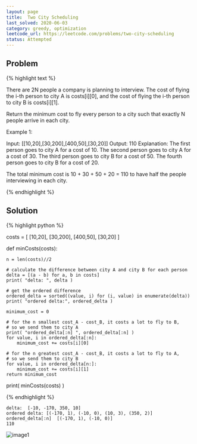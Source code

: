 ```yaml
---
layout: page
title:  Two City Scheduling
last_solved: 2020-06-03
category: greedy, optimization
leetcode_url: https://leetcode.com/problems/two-city-scheduling
status: Attempted
---
```


Problem
-------

{% highlight text %}

There are 2N people a company is planning to interview. The cost of flying the i-th person to city A is costs[i][0], and the cost of flying the i-th person to city B is costs[i][1].

Return the minimum cost to fly every person to a city such that exactly N people arrive in each city.

 

Example 1:

Input: [[10,20],[30,200],[400,50],[30,20]]
Output: 110
Explanation: 
The first person goes to city A for a cost of 10.
The second person goes to city A for a cost of 30.
The third person goes to city B for a cost of 50.
The fourth person goes to city B for a cost of 20.

The total minimum cost is 10 + 30 + 50 + 20 = 110 to have half the people interviewing in each city.

{% endhighlight %}

Solution
----------

{% highlight python %}

costs = [
    [10,20],
    [30,200],
    [400,50],
    [30,20]
]

def minCosts(costs):

    n = len(costs)//2

    # calculate the difference between city A and city B for each person
    delta = [(a - b) for a, b in costs]
    print( "delta: ", delta )

    # get the ordered difference
    ordered_delta = sorted((value, i) for (i, value) in enumerate(delta))
    print( "ordered delta:", ordered_delta )
    
    minimum_cost = 0

    # for the n smallest cost_A - cost_B, it costs a lot to fly to B,
    # so we send them to city A
    print( "ordered_delta[:n] ", ordered_delta[:n] )
    for value, i in ordered_delta[:n]:
        minimum_cost += costs[i][0]

    # for the n greatest cost_A - cost_B, it costs a lot to fly to A,
    # so we send them to city B
    for value, i in ordered_delta[n:]:
        minimum_cost += costs[i][1]
    return minimum_cost

print( minCosts(costs) )

{% endhighlight %}

```
delta:  [-10, -170, 350, 10]
ordered delta: [(-170, 1), (-10, 0), (10, 3), (350, 2)]
ordered_delta[:n]  [(-170, 1), (-10, 0)]
110
```


![image1](https://gnfhha.dm.files.1drv.com/y4muHXtqyUxi04APXeMASIp-yHG57ZaQjRlTKOSEZKuTP093gr_IpctxKHrhcC_w5Dzj7GjGOia0S0fzqFCQEz4yVcm_3f0UP9NtsNzDCAU51qivDcj1tmMKDm1QAQNtdEOfxjQpmxE3uGQtsQRVjcwv5NX9dhqis6gkW1_MkABagijSZSmRh6Tpe5a3aMOtLvkGib3dWO9QvYuDPpBBgsDxA?width=2245&height=1049&cropmode=none)